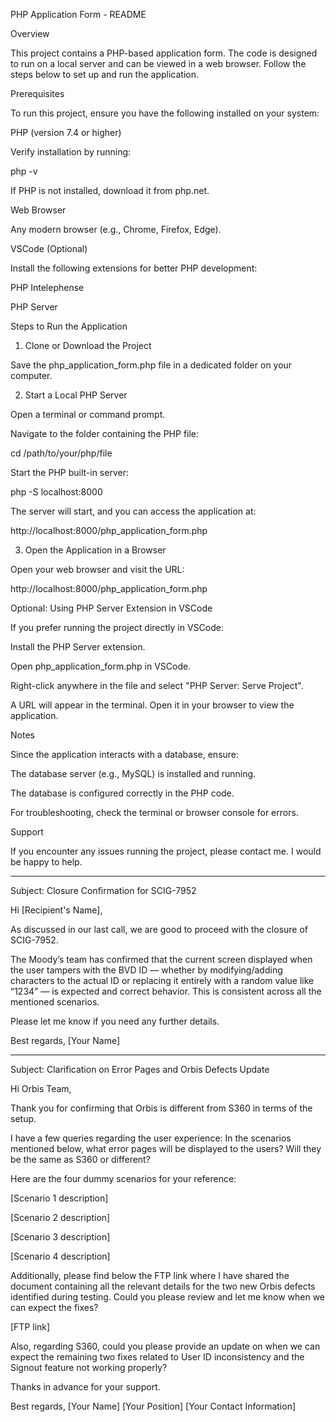 PHP Application Form - README

Overview

This project contains a PHP-based application form. The code is designed to run on a local server and can be viewed in a web browser. Follow the steps below to set up and run the application.

Prerequisites

To run this project, ensure you have the following installed on your system:

PHP (version 7.4 or higher)

Verify installation by running:

php -v

If PHP is not installed, download it from php.net.

Web Browser

Any modern browser (e.g., Chrome, Firefox, Edge).

VSCode (Optional)

Install the following extensions for better PHP development:

PHP Intelephense

PHP Server

Steps to Run the Application

1. Clone or Download the Project

Save the php_application_form.php file in a dedicated folder on your computer.

2. Start a Local PHP Server

Open a terminal or command prompt.

Navigate to the folder containing the PHP file:

cd /path/to/your/php/file

Start the PHP built-in server:

php -S localhost:8000

The server will start, and you can access the application at:

http://localhost:8000/php_application_form.php

3. Open the Application in a Browser

Open your web browser and visit the URL:

http://localhost:8000/php_application_form.php

Optional: Using PHP Server Extension in VSCode

If you prefer running the project directly in VSCode:

Install the PHP Server extension.

Open php_application_form.php in VSCode.

Right-click anywhere in the file and select "PHP Server: Serve Project".

A URL will appear in the terminal. Open it in your browser to view the application.

Notes

Since the application interacts with a database, ensure:

The database server (e.g., MySQL) is installed and running.

The database is configured correctly in the PHP code.

For troubleshooting, check the terminal or browser console for errors.

Support

If you encounter any issues running the project, please contact me. I would be happy to help.

-----------------------------------------------------------------------------------------------------------------------------------------------------------------------------
 
Subject: Closure Confirmation for SCIG-7952
 
Hi [Recipient's Name],
 
As discussed in our last call, we are good to proceed with the closure of SCIG-7952.
 
The Moody’s team has confirmed that the current screen displayed when the user tampers with the BVD ID — whether by modifying/adding characters to the actual ID or replacing it entirely with a random value like “1234” — is expected and correct behavior. This is consistent across all the mentioned scenarios.
 
Please let me know if you need any further details.
 
Best regards,
[Your Name]




-----------------------------------------------------------------------------------------------------------------------------------------------------------------------------
Subject: Clarification on Error Pages and Orbis Defects Update

Hi Orbis Team,

Thank you for confirming that Orbis is different from S360 in terms of the setup.

I have a few queries regarding the user experience: In the scenarios mentioned below, what error pages will be displayed to the users? Will they be the same as S360 or different?

Here are the four dummy scenarios for your reference:

[Scenario 1 description]

[Scenario 2 description]

[Scenario 3 description]

[Scenario 4 description]

Additionally, please find below the FTP link where I have shared the document containing all the relevant details for the two new Orbis defects identified during testing. Could you please review and let me know when we can expect the fixes?

[FTP link]

Also, regarding S360, could you please provide an update on when we can expect the remaining two fixes related to User ID inconsistency and the Signout feature not working properly?

Thanks in advance for your support.

Best regards,
[Your Name]
[Your Position]
[Your Contact Information]
